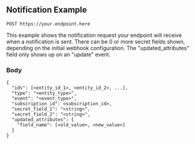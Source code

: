 ## Notification Example

```POST https://your.endpoint.here```

This example shows the notification request your endpoint will receive when a notification is sent. There can be 0 or more secret fields shown, depending on the initial webhook configuration. The "updated_attributes" field only shows up on an "update" event.

### Body

```
{
  "ids": [<entity_id_1>, <entity_id_2>, ...],
  "type": "<entity_type>",
  "event": "<event_type>",
  "subscription_id": <subscription_id>,
  "secret_field_1": "<string>",
  "secret_field_2": "<string>",
  "updated_attributes": {
    "field_name": [<old_value>, <new_value>]
  }
}
```